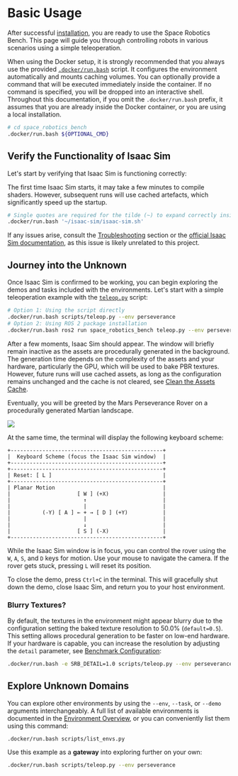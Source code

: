 # Basic Usage

After successful [installation](./installation/index.html), you are ready to use the Space Robotics Bench. This page will guide you through controlling robots in various scenarios using a simple teleoperation.

<div class="warning">
When using the Docker setup, it is strongly recommended that you always use the provided <a href="https://github.com/AndrejOrsula/space_robotics_bench/blob/main/.docker/run.bash"><code>.docker/run.bash</code></a> script. It configures the environment automatically and mounts caching volumes. You can optionally provide a command that will be executed immediately inside the container. If no command is specified, you will be dropped into an interactive shell. Throughout this documentation, if you omit the <code>.docker/run.bash</code> prefix, it assumes that you are already inside the Docker container, or you are using a local installation.

```bash
# cd space_robotics_bench
.docker/run.bash ${OPTIONAL_CMD}
```

</div>

## Verify the Functionality of Isaac Sim

Let's start by verifying that Isaac Sim is functioning correctly:

<div class="warning">
The first time Isaac Sim starts, it may take a few minutes to compile shaders. However, subsequent runs will use cached artefacts, which significantly speed up the startup.
</div>

```bash
# Single quotes are required for the tilde (~) to expand correctly inside the container.
.docker/run.bash '~/isaac-sim/isaac-sim.sh'
```

If any issues arise, consult the [Troubleshooting](../misc/troubleshooting.md#runtime-errors) section or the [official Isaac Sim documentation](https://docs.omniverse.nvidia.com/isaacsim), as this issue is likely unrelated to this project.

## Journey into the Unknown

Once Isaac Sim is confirmed to be working, you can begin exploring the demos and tasks included with the environments. Let's start with a simple teleoperation example with the [`teleop.py`](https://github.com/AndrejOrsula/space_robotics_bench/blob/main/scripts/teleop.py) script:

```bash
# Option 1: Using the script directly
.docker/run.bash scripts/teleop.py --env perseverance
# Option 2: Using ROS 2 package installation
.docker/run.bash ros2 run space_robotics_bench teleop.py --env perseverance
```

After a few moments, Isaac Sim should appear. The window will briefly remain inactive as the assets are procedurally generated in the background. The generation time depends on the complexity of the assets and your hardware, particularly the GPU, which will be used to bake PBR textures. However, future runs will use cached assets, as long as the configuration remains unchanged and the cache is not cleared, see [Clean the Assets Cache](../instructions/utils/clean_cache.md).

Eventually, you will be greeted by the Mars Perseverance Rover on a procedurally generated Martian landscape.

![](../_images/perseverance_ui.jpg)

At the same time, the terminal will display the following keyboard scheme:

```
+------------------------------------------------+
|  Keyboard Scheme (focus the Isaac Sim window)  |
+------------------------------------------------+
+------------------------------------------------+
| Reset: [ L ]                                   |
+------------------------------------------------+
| Planar Motion                                  |
|                     [ W ] (+X)                 |
|                       ↑                        |
|                       |                        |
|          (-Y) [ A ] ← + → [ D ] (+Y)           |
|                       |                        |
|                       ↓                        |
|                     [ S ] (-X)                 |
+------------------------------------------------+
```

While the Isaac Sim window is in focus, you can control the rover using the `W`, `A`, `S`, and `D` keys for motion. Use your mouse to navigate the camera. If the rover gets stuck, pressing `L` will reset its position.

To close the demo, press `Ctrl+C` in the terminal. This will gracefully shut down the demo, close Isaac Sim, and return you to your host environment.

### Blurry Textures?

By default, the textures in the environment might appear blurry due to the configuration setting the baked texture resolution to 50.0% (`default=0.5`). This setting allows procedural generation to be faster on low-end hardware. If your hardware is capable, you can increase the resolution by adjusting the `detail` parameter, see [Benchmark Configuration](../instructions/benchmark/cfg.md):

```bash
.docker/run.bash -e SRB_DETAIL=1.0 scripts/teleop.py --env perseverance
```

## Explore Unknown Domains

You can explore other environments by using the `--env`, `--task`, or `--demo` arguments interchangeably. A full list of available environments is documented in the [Environment Overview](../overview/envs/index.html), or you can conveniently list them using this command:

```bash
.docker/run.bash scripts/list_envs.py
```

Use this example as a **gateway** into exploring further on your own:

```bash
.docker/run.bash scripts/teleop.py --env perseverance
```
